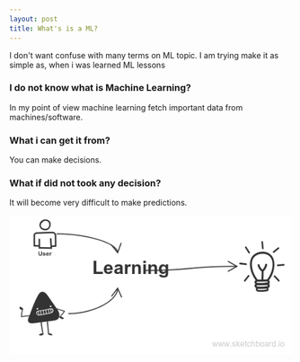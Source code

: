 ```yaml
---
layout: post
title: What's is a ML?
---
```

I don't want confuse with many terms on ML topic. I am trying make it as simple as, when i was learned ML lessons

### I do not know what is Machine Learning?
In my point of view machine learning fetch important data from machines/software.

### What i can get it from?
You can make decisions.

### What if did not took any decision?
It will become very difficult to make predictions.

![ml-image](../assets/img/machine-learning.png)
